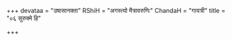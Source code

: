 +++
devataa = "उषासानक्ता"
RShiH = "अगस्त्यो मैत्रावरुणिः"
ChandaH = "गायत्री"
title = "०६ सुरुक्मे हि"

+++

